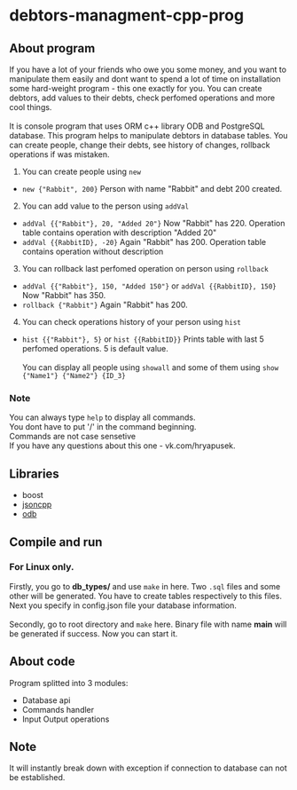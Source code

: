 # debtors-managment-cpp-prog

## About program
If you have a lot of your friends who owe you some money, and you want to manipulate them easily and dont want to spend a lot of time on installation some hard-weight program - this one exactly for you. You can create debtors, add values to their debts, check perfomed operations and more cool things.<br /> <br /> 
It is console program that uses ORM c++ library ODB and PostgreSQL database.
This program helps to manipulate debtors in database tables. You can create people, change their debts, see history of changes, rollback operations if was mistaken.<br />
1. You can create people using `new` <br /> 
- `new {"Rabbit", 200}` Person with name "Rabbit" and debt 200 created.<br />
2. You can add value to the person using `addVal`<br />
- `addVal {{"Rabbit"}, 20, "Added 20"}` Now "Rabbit" has 220. Operation table contains operation with description "Added 20"<br />
- `addVal {{RabbitID}, -20}` Again "Rabbit" has 200. Operation table contains operation without description<br />
3. You can rollback last perfomed operation on person using `rollback`<br />
- `addVal {{"Rabbit"}, 150, "Added 150"}` or `addVal {{RabbitID}, 150}` Now "Rabbit" has 350.<br />
- `rollback {"Rabbit"}` Again "Rabbit" has 200.<br />
4. You can check operations history of your person using `hist`<br />
- `hist {{"Rabbit"}, 5}` or `hist {{RabbitID}}` Prints table with last 5 perfomed operations. 5 is default value.<br /><br />
You can display all people using `showall` and some of them using `show {"Name1"} {"Name2"} {ID_3}`

### Note
You can always type `help` to display all commands.<br />
You dont have to put '/' in the command beginning.<br />
Commands are not case sensetive<br />
If you have any questions about this one - vk.com/hryapusek.<br />

## Libraries
* boost
* [jsoncpp](https://github.com/open-source-parsers/jsoncpp/)
* [odb](https://www.codesynthesis.com/products/odb/)

## Compile and run

### For Linux only.

Firstly, you go to **db_types/** and use `make` in here. Two `.sql` files and some other will be generated. You have to create tables respectively to this files. Next you specify in config.json file your database information.<br /><br />
Secondly, go to root directory and `make` here. Binary file with name **main** will be generated if success.
Now you can start it.

## About code
Program splitted into 3 modules:
- Database api
- Commands handler
- Input Output operations

## Note
It will instantly break down with exception if connection to database can not be established.
